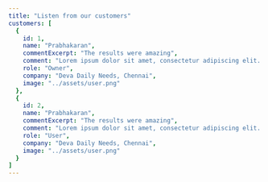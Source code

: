 ```yaml
---
title: "Listen from our customers"
customers: [
  {
    id: 1,
    name: "Prabhakaran",
    commentExcerpt: "The results were amazing",
    comment: "Lorem ipsum dolor sit amet, consectetur adipiscing elit. Nunc pretium scelerisque neque amet Lorem ipsum dolor sit amet, consect",
    role: "Owner",
    company: "Deva Daily Needs, Chennai",
    image: "../assets/user.png"
  },
  {
    id: 2,
    name: "Prabhakaran",
    commentExcerpt: "The results were amazing",
    comment: "Lorem ipsum dolor sit amet, consectetur adipiscing elit. Nunc pretium scelerisque neque amet Lorem ipsum dolor sit amet, consect",
    role: "User",
    company: "Deva Daily Needs, Chennai",
    image: "../assets/user.png"
  }
]
---
```


